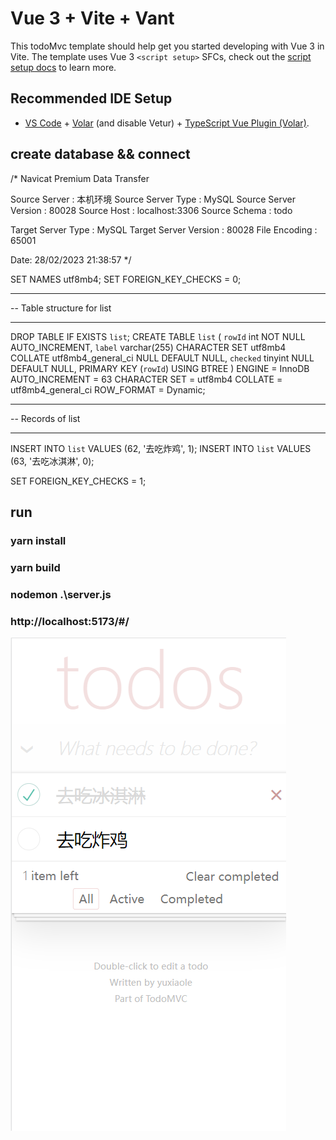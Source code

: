 # Vue 3 + Vite + Vant

This todoMvc template should help get you started developing with Vue 3 in Vite. The template uses Vue 3 `<script setup>` SFCs, check out the [script setup docs](https://v3.vuejs.org/api/sfc-script-setup.html#sfc-script-setup) to learn more.

## Recommended IDE Setup

- [VS Code](https://code.visualstudio.com/) + [Volar](https://marketplace.visualstudio.com/items?itemName=Vue.volar) (and disable Vetur) + [TypeScript Vue Plugin (Volar)](https://marketplace.visualstudio.com/items?itemName=Vue.vscode-typescript-vue-plugin).

## create database && connect
/*
 Navicat Premium Data Transfer

 Source Server         : 本机环境
 Source Server Type    : MySQL
 Source Server Version : 80028
 Source Host           : localhost:3306
 Source Schema         : todo

 Target Server Type    : MySQL
 Target Server Version : 80028
 File Encoding         : 65001

 Date: 28/02/2023 21:38:57
*/

SET NAMES utf8mb4;
SET FOREIGN_KEY_CHECKS = 0;

-- ----------------------------
-- Table structure for list
-- ----------------------------
DROP TABLE IF EXISTS `list`;
CREATE TABLE `list`  (
  `rowId` int NOT NULL AUTO_INCREMENT,
  `label` varchar(255) CHARACTER SET utf8mb4 COLLATE utf8mb4_general_ci NULL DEFAULT NULL,
  `checked` tinyint NULL DEFAULT NULL,
  PRIMARY KEY (`rowId`) USING BTREE
) ENGINE = InnoDB AUTO_INCREMENT = 63 CHARACTER SET = utf8mb4 COLLATE = utf8mb4_general_ci ROW_FORMAT = Dynamic;

-- ----------------------------
-- Records of list
-- ----------------------------
INSERT INTO `list` VALUES (62, '去吃炸鸡', 1);
INSERT INTO `list` VALUES (63, '去吃冰淇淋', 0);

SET FOREIGN_KEY_CHECKS = 1;

## run
### yarn install

### yarn build

### nodemon .\server.js

### http://localhost:5173/#/

![image.png](https://github.com/factory011/perFileServer/blob/main/Other/todos.png?raw=true)